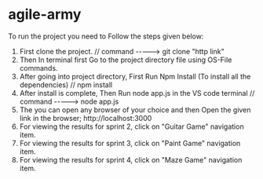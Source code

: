 # agile-army
To run the project you need to Follow the steps given below:
1. First clone the project. // command -----> git clone "http link"
2. Then In terminal first Go to the project directory file using OS-File commands.
3. After going into project directory, First Run Npm Install (To install all the dependencies) // npm install 
4. After install is complete, Then Run node app.js in the VS code terminal 
// command -----> node app.js
5. The you can open any browser of your choice and then Open the given link in the browser; http://localhost:3000
6. For viewing the results for sprint 2, click on "Guitar Game" navigation item.
7. For viewing the results for sprint 3, click on "Paint Game" navigation item.
8. For viewing the results for sprint 4, click on "Maze Game" navigation item.

